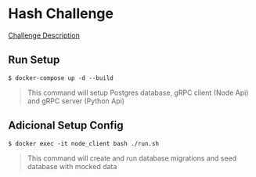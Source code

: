 # Hash Challenge
[Challenge Description](https://github.com/hashlab/hiring/blob/master/challenges/pt-br/back-challenge.md)

## Run Setup
    $ docker-compose up -d --build

> This command will setup Postgres database, gRPC client (Node Api) and gRPC server (Python Api)

## Adicional Setup Config
    $ docker exec -it node_client bash ./run.sh

> This command will create and run database migrations and seed database with mocked data

## 
